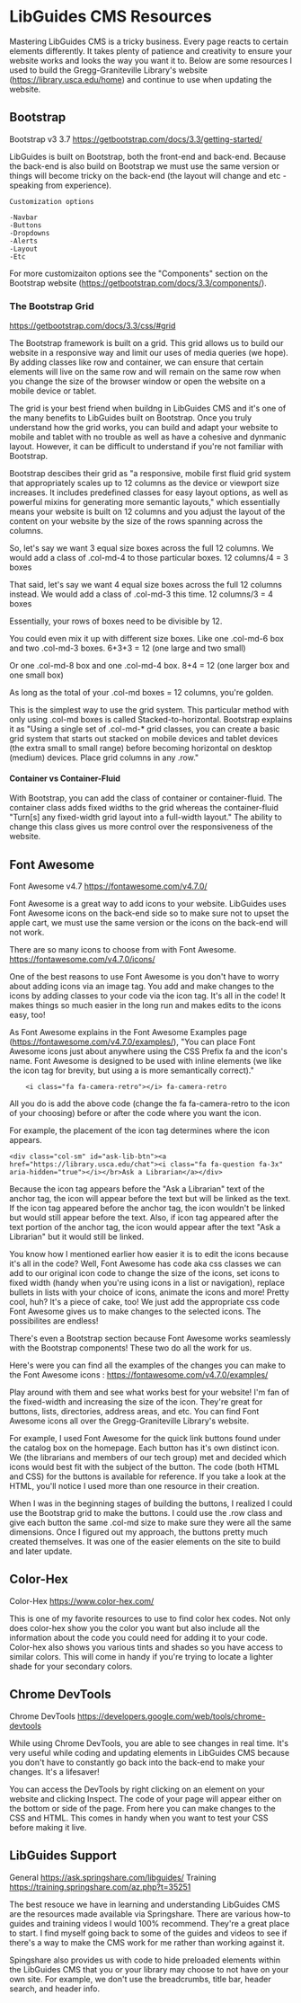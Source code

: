 # LibGuides CMS Resources

Mastering LibGuides CMS is a tricky business. Every page reacts to certain elements differently. It takes plenty of patience and creativity to ensure your website works and looks the way you want it to. Below are some resources I used to build the Gregg-Graniteville Library's website (https://library.usca.edu/home) and continue to use when updating the website.

## Bootstrap

Bootstrap v3 3.7 https://getbootstrap.com/docs/3.3/getting-started/

LibGuides is built on Bootstrap, both the front-end and back-end. Because the back-end is also build on Bootstrap we must use the same version or things will become tricky on the back-end (the layout will change and etc - speaking from experience). 
    
    Customization options
      
    -Navbar
    -Buttons
    -Dropdowns
    -Alerts
    -Layout
    -Etc
      
 For more customizaiton options see the "Components" section on the Bootstrap website (https://getbootstrap.com/docs/3.3/components/).
 
 ### The Bootstrap Grid
 
 https://getbootstrap.com/docs/3.3/css/#grid

The Bootstrap framework is built on a grid. This grid allows us to build our website in a responsive way and limit our uses of media queries (we hope). By adding classes like row and container, we can ensure that certain elements will live on the same row and will remain on the same row when you change the size of the browser window or open the website on a mobile device or tablet. 

The grid is your best friend when buildng in LibGuides CMS and it's one of the many benefits to LibGuides built on Bootstrap. Once you truly understand how the grid works, you can build and adapt your website to mobile and tablet with no trouble as well as have a cohesive and dynmanic layout. However, it can be difficult to understand if you're not familiar with Bootstrap.

Bootstrap descibes their grid as "a responsive, mobile first fluid grid system that appropriately scales up to 12 columns as the device or viewport size increases. It includes predefined classes for easy layout options, as well as powerful mixins for generating more semantic layouts," which essentially means your website is built on 12 columns and you adjust the layout of the content on your website by the size of the rows spanning across the columns.

So, let's say we want 3 equal size boxes across the full 12 columns. We would add a class of .col-md-4 to those particular boxes. 
    12 columns/4 = 3 boxes

That said, let's say we want 4 equal size boxes across the full 12 columns instead. We would add a class of .col-md-3 this time. 
    12 columns/3 = 4 boxes

Essentially, your rows of boxes need to be divisible by 12.

You could even mix it up with different size boxes. Like one .col-md-6 box and two .col-md-3 boxes. 
    6+3+3 = 12 (one large and two small)

Or one .col-md-8 box and one .col-md-4 box. 
    8+4 = 12 (one larger box and one small box)

As long as the total of your .col-md boxes = 12 columns, you're golden.

This is the simplest way to use the grid system. This particular method with only using .col-md boxes is called Stacked-to-horizontal. Bootstrap explains it as "Using a single set of .col-md-* grid classes, you can create a basic grid system that starts out stacked on mobile devices and tablet devices (the extra small to small range) before becoming horizontal on desktop (medium) devices. Place grid columns in any .row."

#### Container vs Container-Fluid

With Bootstrap, you can add the class of container or container-fluid. The container class adds fixed widths to the grid whereas the container-fluid "Turn[s] any fixed-width grid layout into a full-width layout." The ability to change this class gives us more control over the responsiveness of the website. 
 
 ## Font Awesome
 
 Font Awesome v4.7 https://fontawesome.com/v4.7.0/
 
 Font Awesome is a great way to add icons to your website. LibGuides uses Font Awesome icons on the back-end side so to make sure not to upset the apple cart, we must use the same version or the icons on the back-end will not work. 
 
 There are so many icons to choose from with Font Awesome. https://fontawesome.com/v4.7.0/icons/
 
 One of the best reasons to use Font Awesome is you don't have to worry about adding icons via an image tag. You add and make changes to the icons by adding classes to your code via the icon tag. It's all in the code! It makes things so much easier in the long run and makes edits to the icons easy, too!
 
 As Font Awesome explains in the Font Awesome Examples page (https://fontawesome.com/v4.7.0/examples/), "You can place Font Awesome icons just about anywhere using the CSS Prefix fa and the icon's name. Font Awesome is designed to be used with inline elements (we like the icon tag for brevity, but using a <span> is more semantically correct)."
    
        <i class="fa fa-camera-retro"></i> fa-camera-retro
        
All you do is add the above code (change the fa fa-camera-retro to the icon of your choosing) before or after the code where you want the icon. 

For example, the placement of the icon tag determines where the icon appears. 
    
    <div class="col-sm" id="ask-lib-btn"><a href="https://library.usca.edu/chat"><i class="fa fa-question fa-3x" aria-hidden="true"></i></br>Ask a Librarian</a></div>
    
Because the icon tag appears before the "Ask a Librarian" text of the anchor tag, the icon will appear before the text but will be linked as the text. If the icon tag appeared before the anchor tag, the icon wouldn't be linked but would still appear before the text. Also, if icon tag appeared after the text portion of the anchor tag, the icon would appear after the text "Ask a Librarian" but it would still be linked. 
    
You know how I mentioned earlier how easier it is to edit the icons because it's all in the code? Well, Font Awesome has code aka css classes we can add to our original icon code to change the size of the icons, set icons to fixed width (handy when you're using icons in a list or navigation), replace bullets in lists with your choice of icons, animate the icons and more! Pretty cool, huh? It's a piece of cake, too! We just add the appropriate css code Font Awesome gives us to make changes to the selected icons. The possibilites are endless! 

There's even a Bootstrap section because Font Awesome works seamlessly with the Bootstrap components! These two do all the work for us. 

Here's were you can find all the examples of the changes you can make to the Font Awesome icons : https://fontawesome.com/v4.7.0/examples/

Play around with them and see what works best for your website! I'm fan of the fixed-width and increasing the size of the icon. They're great for buttons, lists, directories, address areas, and etc. You can find Font Awesome icons all over the Gregg-Graniteville Library's website. 

For example, I used Font Awesome for the quick link buttons found under the catalog box on the homepage. Each button has it's own distinct icon. We (the librarians and members of our tech group) met and decided which icons would best fit with the subject of the button. The code (both HTML and CSS) for the buttons is available for reference. If you take a look at the HTML, you'll notice I used more than one resource in their creation. 

When I was in the beginning stages of building the buttons, I realized I could use the Bootstrap grid to make the buttons. I could use the .row class and give each button the same .col-md size to make sure they were all the same dimensions. Once I figured out my approach, the buttons pretty much created themselves. It was one of the easier elements on the site to build and later update. 
 
 ## Color-Hex
 
 Color-Hex https://www.color-hex.com/
 
 This is one of my favorite resources to use to find color hex codes. Not only does color-hex show you the color you want but also include all the information about the code you could need for adding it to your code. Color-hex also shows you various tints and shades so you have access to similar colors. This will come in handy if you're trying to locate a lighter shade for your secondary colors. 
 
 ## Chrome DevTools
 
 Chrome DevTools https://developers.google.com/web/tools/chrome-devtools
 
 While using Chrome DevTools, you are able to see changes in real time. It's very useful while coding and updating elements in LibGuides CMS because you don't have to constantly go back into the back-end to make your changes. It's a lifesaver! 
 
 You can access the DevTools by right clicking on an element on your website and clicking Inspect. The code of your page will appear either on the bottom or side of the page. From here you can make changes to the CSS and HTML. This comes in handy when you want to test your CSS before making it live. 
 
 ## LibGuides Support
 
 General https://ask.springshare.com/libguides/
 Training https://training.springshare.com/az.php?t=35251
 
 The best resouce we have in learning and understanding LibGuides CMS are the resources made available via Springshare. There are various how-to guides and training videos I would 100% recommend. They're a great place to start. I find myself going back to some of the guides and videos to see if there's a way to make the CMS work for me rather than working against it. 
 
 Spingshare also provides us with code to hide preloaded elements within the LibGuides CMS that you or your library may choose to not have on your own site. For example, we don't use the breadcrumbs, title bar, header search, and header info.  

